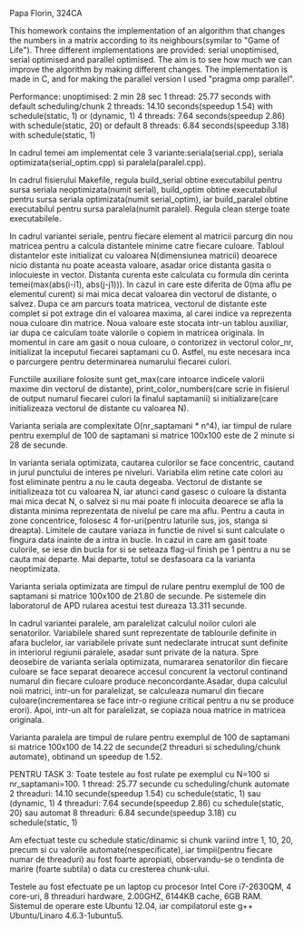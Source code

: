 Papa Florin, 324CA

This homework contains the implementation of an algorithm that changes the 
numbers in a matrix according to its neighbours(symilar to "Game of Life"). 
Three different implementations are provided: serial unoptimised, serial 
optimised and parallel optimised. The aim is to see how much we can improve the
algorithm by making different changes. The implementation is made in C, and for
making the parallel version I used "pragma omp parallel".

Performance:
unoptimised:  	2 min 28 sec
1 thread: 		25.77 seconds with default scheduling/chunk
2 threads:		14.10 seconds(speedup 1.54) with schedule(static, 1) or 
				(dynamic, 1)
4 threads: 	7.64 seconds(speedup 2.86) with schedule(static, 20) or default
8 threads:	6.84 seconds(speedup 3.18) with schedule(static, 1)


In cadrul temei am implementat cele 3 variante:seriala(serial.cpp), seriala 
optimizata(serial_optim.cpp) si paralela(paralel.cpp).

In cadrul fisierului Makefile, regula build_serial obtine executabilul pentru 
sursa seriala neoptimizata(numit serial), build_optim obtine executabilul pentru
sursa seriala optimizata(numit serial_optim), iar build_paralel obtine
executabilul pentru sursa paralela(numit paralel). Regula clean sterge toate
executabilele.

In cadrul variantei seriale, pentru fiecare element al matricii
parcurg din nou matricea pentru a calcula distantele minime catre fiecare 
culoare. Tabloul distantelor este initializat cu valoarea N(dimensiunea 
matricii) deoarece nicio distanta nu poate aceasta valoare, asadar orice
distanta gasita o inlocuieste in vector. Distanta curenta este calculata cu 
formula din cerinta temei(max(abs(i-i1), abs(j-j1))). In cazul in care este 
diferita de 0(ma aflu pe elementul curent) si mai mica decat valoarea din
vectorul de distante, o salvez. Dupa ce am parcurs toata matricea, vectorul
de distante este complet si pot extrage din el valoarea maxima, al carei indice
va reprezenta noua culoare din matrice. Noua valoare este stocata intr-un tablou
auxiliar, iar dupa ce calculam toate valorile o copiem in matricea originala.
In momentul in care am gasit o noua culoare, o contorizez in vectorul color_nr, 
initializat la inceputul fiecarei saptamani cu 0. Astfel, nu este necesara inca 
o parcurgere pentru determinarea numarului fiecarei culori.

Functiile auxiliare folosite sunt get_max(care intoarce indicele valorii maxime
din vectorul de distante), print_color_numbers(care scrie in fisierul de output
numarul fiecarei culori la finalul saptamanii) si initializare(care 
initializeaza vectorul de distante cu valoarea N).

Varianta seriala are complexitate O(nr_saptamani * n^4), iar timpul de rulare
pentru exemplul de 100 de saptamani si matrice 100x100 este de 2 minute si 28
de secunde.

In varianta seriala optimizata, cautarea culorilor se face concentric, cautand
in jurul punctului de interes pe niveluri. Variabila elim retine cate colori
au fost eliminate pentru a nu le cauta degeaba. Vectorul de distante se
initializeaza tot cu valoarea N, iar atunci cand gasesc o culoare la distanta
mai mica decat N, o salvez si nu mai poate fi inlocuita deoarece se afla la
distanta minima reprezentata de nivelul pe care ma aflu. Pentru a cauta in zone 
concentrice, folosesc 4 for-uri(pentru laturile sus, jos, stanga si dreapta).
Limitele de cautare variaza in functie de nivel si sunt calculate o fingura data
inainte de a intra in bucle. In cazul in care am gasit toate culorile, se iese
din bucla for si se seteaza flag-ul finish pe 1 pentru a nu se cauta mai
departe. Mai departe, totul se desfasoara ca la varianta neoptimizata.

Varianta seriala optimizata are timpul de rulare pentru exemplul de 100 de 
saptamani si matrice 100x100 de 21.80 de secunde. Pe sistemele din laboratorul
de APD rularea acestui test dureaza 13.311 secunde.

In cadrul variantei paralele, am paralelizat calculul noilor culori ale 
senatorilor. Variabilele shared sunt reprezentate de tablourile definite in 
afara buclelor, iar variabilele private sunt nedeclarate intrucat sunt definite
in interiorul regiunii paralele, asadar sunt private de la natura. Spre
deosebire de varianta seriala optimizata, numararea senatorilor din fiecare 
culoare se face separat deoarece accesul concurent la vectorul continand numarul
din fiecare culoare produce neconcordante.Asadar, dupa calculul noii matrici,
intr-un for paralelizat, se calculeaza numarul din fiecare culoare(incrementarea 
se face intr-o regiune critical pentru a nu se produce erori). Apoi, 
intr-un alt for paralelizat, se copiaza noua matrice in matricea originala.

Varianta paralela are timpul de rulare pentru exemplul de 100 de 
saptamani si matrice 100x100 de 14.22 de secunde(2 threaduri si scheduling/chunk
automate), obtinand un speedup de 1.52.

PENTRU TASK 3:
Toate testele au fost rulate pe exemplul cu N=100 si nr_saptamani=100.
1 thread: 		25.77 secunde cu scheduling/chunk automate
2 threaduri:	14.10 secunde(speedup 1.54) cu schedule(static, 1) sau 
				(dynamic, 1)
4 threaduri: 	7.64 secunde(speedup 2.86) cu schedule(static, 20) sau automat
8 threaduri:	6.84 secunde(speedup 3.18) cu schedule(static, 1)

Am efectuat teste cu schedule static/dinamic si chunk variind intre 1, 10, 20, 
precum si cu valorile automate(nespecificate), iar timpii(pentru fiecare numar
de threaduri) au fost foarte apropiati, observandu-se o tendinta de marire
(foarte subtila) o data cu cresterea chunk-ului.

Testele au fost efectuate pe un laptop cu procesor Intel Core i7-2630QM, 
4 core-uri, 8 threaduri hardware, 2.00GHZ, 6144KB cache, 6GB RAM. Sistemul de 
operare este Ubuntu 12.04, iar compilatorul este g++ Ubuntu/Linaro 
4.6.3-1ubuntu5. 
